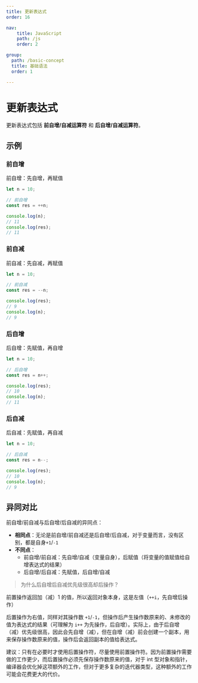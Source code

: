 ```yaml
---
title: 更新表达式
order: 16

nav:
    title: JavaScript
    path: /js
    order: 2

group:
  path: /basic-concept
  title: 基础语法
  order: 1

---
```


# 更新表达式

更新表达式包括 **前自增/自减运算符** 和 **后自增/自减运算符**。

## 示例

### 前自增

前自增：先自增，再赋值

```js
let n = 10;

// 前自增
const res = ++n;

console.log(n);
// 11
console.log(res);
// 11
```

### 前自减

前自减：先自减，再赋值

```js
let n = 10;

// 前自减
const res = --n;

console.log(res);
// 9
console.log(n);
// 9
```

### 后自增

后自增：先赋值，再自增

```js
let n = 10;

// 后自增
const res = n++;

console.log(res);
// 10
console.log(n);
// 11
```

### 后自减

后自减：先赋值，再自减

```js
let n = 10;

// 后自减
const res = n--;

console.log(res);
// 10
console.log(n);
// 9
```

## 异同对比

前自增/前自减与后自增/后自减的异同点：

- **相同点**：无论是前自增/前自减还是后自增/后自减，对于变量而言，没有区别，都是自身`+1`/`-1`
- **不同点**：
  - 前自增/前自减：先自增/自减（变量自身），后赋值（将变量的值赋值给自增表达式的结果）
  - 后自增/后自减：先赋值，后自增/自减

> 为什么后自增后自减优先级很高却后操作？

前置操作返回加（减）1 的值，所以返回对象本身，这是左值（`++i`，先自增后操作）

后置操作为右值，同样对其操作数 `+1`/`-1`，但操作后产生操作数原来的、未修改的值为表达式的结果（可理解为 `i++` 为先操作，后自增）。实际上，由于后自增（减）优先级很高，因此会先自增（减），但在自增（减）前会创建一个副本，用来保存操作数原来的值，操作后会返回副本的值给表达式。

建议：只有在必要时才使用后置操作符，尽量使用前置操作符。因为前置操作需要做的工作更少，而后置操作必须先保存操作数原来的值，对于 int 型对象和指针，编译器会优化掉这项额外的工作，但对于更多复杂的迭代器类型，这种额外的工作可能会花费更大的代价。
